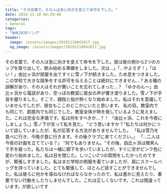 ```yaml
---
title: "その言葉で、その人は急に向きを変えて命令を下した。"
date: 2019-12-18 04:29:48
categories:
- General
tags:
- "NHK2020ソング"
header:
  image: /assets/images/20191218042617.jpg
  og_image: /assets/images/20191218042617.jpg
---
```


その言葉で、その人は急に向きを変えて命令を下した。彼は彼の側から2つのカップを取り出して、飲み始める準備をしました。次は…」「…やよろず！」「はい！」由比ヶ浜が部屋を出てすぐに雪ノ下が続きました。ため息をつきました。この学校で大きな競争をする許可を与えることは絶対にできません…？ある種の誤解があり、その人はそれが悪いことを忘れてしまった…？ 「ゆきのん〜」由比ヶ浜から電話があり、空っぽの教室に彼女の声が響き渡りました。雪ノ下が手首を握りました。そこで、親指と指が熱くなり始めました。私はそれを意識していませんでしたが、彼女もここのどこかにいたと思います。 私の目。教室内でも同じで、部屋内でも同じでした。教室全体が熱を発しているように見えました。これは完全な矛盾です。私は何をすべきか…？！ 「由比ヶ浜、これを今夜にしましょう。」雪ノ下が言って私を見た。 &quot;どう思いますか？&quot;私たちは何かについて話していましたが、私が応答する方法がありませんでした。 「私は雪乃を食べに行き、今晩夕食に行きます。その後クラブに来てください。」 「…二人は今夜の計画を立てている？」 &quot;何でもありません。&quot;その後、由比ヶ浜は微笑んで手を振った。私たちは一緒に廊下を歩いていましたが、すぐに空がピンク色に変わり始めました。私は目を閉じた。しつこい2つの質問をしたかったのですが、緊張しすぎました。私はまだ学校の制服を着ていましたが、肩にスクールバッグを持っていました。とても緊張して、ほとんど話すことができませんでした。私は彼らに何かを尋ねなければならなかったので、私は愚かに見えたり、重要でない行動をしたりしませんでした。これは正しくないです。これは間違っています。が欲しいです
